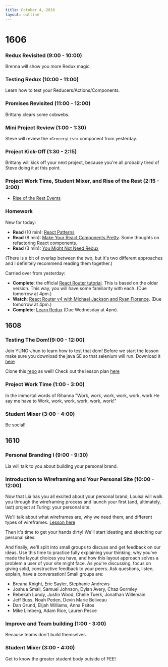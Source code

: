 ```yaml
---
title: October 4, 2016
layout: outline
---
```

# 1606

### Redux Revisited (9:00 - 10:00)

Brenna will show you more Redux magic.

### Testing Redux (10:00 - 11:00)

Learn how to test your Reducers/Actions/Components.

### Promises Revisited (11:00 - 12:00)

Brittany clears some cobwebs.

### Mini Project Review (1:00 - 1:30)

Steve will review the `<GroceryList>` component from yesterday.

### Project Kick-Off (1:30 - 2:15)

Brittany will kick off your next project, because you're all probably tired of Steve doing it at this point.

### Project Work Time, Student Mixer, and Rise of the Rest (2:15 - 3:00)

- [Rise of the Rest Events](https://nvite.com/riseofrest/denver)

### Homework

New for today:

- **Read** (10 min): [React Patterns](http://reactpatterns.com/)
- **Read** (8 min): [Make Your React Components Pretty](https://medium.com/walmartlabs/make-your-react-components-pretty-a1ae4ec0f56e#.mp5gygxsn). Some thoughts on refactoring React components.
- **Read** (3 min): [You Might Not Need Redux](https://medium.com/@dan_abramov/you-might-not-need-redux-be46360cf367#.z9tvrxs7y)

(There is a bit of overlap between the two, but it's two different approaches and I definitely recommend reading them together.)

Carried over from yesterday:

- **Complete**: the official [React Router tutorial](https://github.com/reactjs/react-router-tutorial/tree/master/lessons/01-setting-up). This is based on the older version. This way, you will have some familiarity with each. (Due tomorrow at 4pm.)
- **Watch**: [React Router v4 with Michael Jackson and Ryan Florence](https://www.youtube.com/watch?v=Vur2dAFZ4GE). (Due tomorrow at 4pm.)
- **Complete**: [Learn Redux](https://learnredux.com/) (Due Wednesday at 4pm).



## 1608

### Testing The Dom!(9:00 - 12:00)

Join YUNG-Jhun to learn how to test that dom!
Before we start the lesson make sure you download the java SE so that selenium will run. Download it [here](http://www.oracle.com/technetwork/java/javase/downloads/jdk8-downloads-2133151.html)

Clone this [repo](https://github.com/joshuajhun/webpack-webdriver) as well!
Check out the lesson plan [here](http://frontend.turing.io/lessons/testing-the-dom-with-webdriverio.html)

### Project Work Time (1:00 - 3:00)

In the immortal words of Rihanna
"Work, work, work, work, work, work
He say me have to
Work, work, work, work, work, work!"

### Student Mixer (3:00 - 4:00)

Be social!

## 1610

### Personal Branding I (9:00 - 9:30)

Lia will talk to you about building your personal brand.

### Introduction to Wireframing and Your Personal Site (10:00 - 12:00)

Now that Lia has you all excited about your personal brand, Louisa will walk you through the wireframing process and launch your first (and, ultimately, last) project at Turing: your personal site.

We'll talk about what wireframes are, why we need them, and different types of wireframes. [Lesson here](http://frontend.turing.io/lessons/personal-site-wireframing.html)

Then it's time to get your hands dirty! We'll start ideating and sketching our personal sites.

And finally, we'll split into small groups to discuss and get feedback on our ideas. Use this time to practice fully explaining your thinking, why you've made the layout choices you have, and how this layout approach solves a problem a user of your site might face. As you're discussing, focus on giving solid, constructive feedback to your peers. Ask questions, listen, explain, have a conversation! Small groups are:

- Breana Knight, Eric Sayler, Stephanie Andrews
- Joshua Small, Samuel Johnson, Dylan Avery, Chaz Gormley
- Rebekah Lundy, Justin Wood, Chelle Tuerk, Jonathan Willemain
- Jeff Buss, Noah Peden, Devin Marie Beliveau
- Dan Grund, Elijah Williams, Anna Psitos
- Mike Limberg, Adam Rice, Lauren Pesce


### Improve and Team building (1:00 - 3:00)

Because teams don't build themselves.

### Student Mixer (3:00 - 4:00)

Get to know the greater student body outside of FEE!

